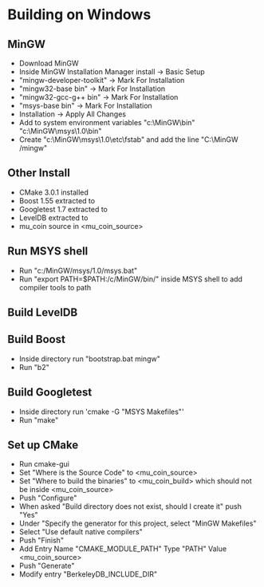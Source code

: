 # Building on Windows

## MinGW
* Download MinGW
* Inside MinGW Installation Manager install -> Basic Setup
* "mingw-developer-toolkit" -> Mark For Installation
* "mingw32-base bin" -> Mark For Installation
* "mingw32-gcc-g++ bin" -> Mark For Installation
* "msys-base bin" -> Mark For Installation
* Installation -> Apply All Changes
* Add to system environment variables "c:\MinGW\bin" "c:\MinGW\msys\1.0\bin"
* Create "c:\MinGW\msys\1.0\etc\fstab" and add the line "C:\MinGW /mingw"

## Other Install
* CMake 3.0.1 installed
* Boost 1.55 extracted to <boost>
* Googletest 1.7 extracted to <gtest>
* LevelDB extracted to <leveldb>
* mu_coin source in <mu_coin_source>

## Run MSYS shell
* Run "c:/MinGW/msys/1.0/msys.bat"
* Run "export PATH=$PATH:/c/MinGW/bin/" inside MSYS shell to add compiler tools to path

## Build LevelDB

## Build Boost
* Inside directory <boost> run "bootstrap.bat mingw"
* Run "b2"

## Build Googletest
* Inside directory <gtest> run 'cmake -G "MSYS Makefiles"'
* Run "make"

## Set up CMake
* Run cmake-gui
* Set "Where is the Source Code" to <mu_coin_source>
* Set "Where to build the binaries" to <mu_coin_build> which should not be inside <mu_coin_source>
* Push "Configure"
* When asked "Build directory does not exist, should I create it" push "Yes"
* Under "Specify the generator for this project, select "MinGW Makefiles"
* Select "Use default native compilers"
* Push "Finish"
* Add Entry Name "CMAKE_MODULE_PATH" Type "PATH" Value <mu_coin_source>
* Push "Generate"
* Modify entry "BerkeleyDB_INCLUDE_DIR"